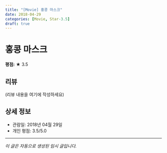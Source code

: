 ```yaml
---
title: "[Movie] 홍콩 마스크"
date: 2018-04-29
categories: [Movie, Star-3.5]
draft: true
---
```


# 홍콩 마스크

**평점:** ★ 3.5

## 리뷰

(리뷰 내용을 여기에 작성하세요)

## 상세 정보

- 관람일: 2018년 04월 29일
- 개인 평점: 3.5/5.0

---

*이 글은 자동으로 생성된 임시 글입니다.*
